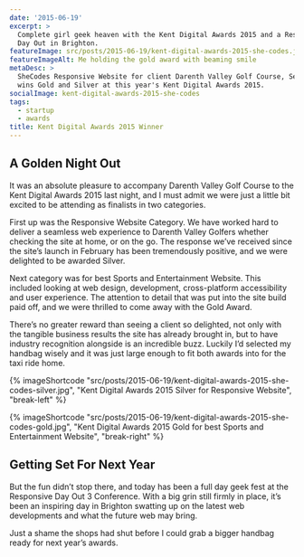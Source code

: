 ```yaml
---
date: '2015-06-19'
excerpt: >
  Complete girl geek heaven with the Kent Digital Awards 2015 and a Responsive
  Day Out in Brighton.
featureImage: src/posts/2015-06-19/kent-digital-awards-2015-she-codes.jpg
featureImageAlt: Me holding the gold award with beaming smile
metaDesc: >
  SheCodes Responsive Website for client Darenth Valley Golf Course, Sevenoaks
  wins Gold and Silver at this year's Kent Digital Awards 2015.
socialImage: kent-digital-awards-2015-she-codes
tags:
  - startup
  - awards
title: Kent Digital Awards 2015 Winner
---
```


## A Golden Night Out

It was an absolute pleasure to accompany Darenth Valley Golf Course to the Kent Digital Awards 2015 last night, and I must admit we were just a little bit excited to be attending as finalists in two categories.

First up was the Responsive Website Category. We have worked hard to deliver a seamless web experience to Darenth Valley Golfers whether checking the site at home, or on the go. The response we’ve received since the site’s launch in February has been tremendously positive, and we were delighted to be awarded Silver.

Next category was for best Sports and Entertainment Website. This included looking at web design, development, cross-platform accessibility and user experience. The attention to detail that was put into the site build paid off, and we were thrilled to come away with the Gold Award.

There’s no greater reward than seeing a client so delighted, not only with the tangible business results the site has already brought in, but to have industry recognition alongside is an incredible buzz. Luckily I’d selected my handbag wisely and it was just large enough to fit both awards into for the taxi ride home.

{% imageShortcode "src/posts/2015-06-19/kent-digital-awards-2015-she-codes-silver.jpg", "Kent Digital Awards 2015 Silver for Responsive Website", "break-left" %}

{% imageShortcode "src/posts/2015-06-19/kent-digital-awards-2015-she-codes-gold.jpg", "Kent Digital Awards 2015 Gold for best Sports and Entertainment Website", "break-right" %}

## Getting Set For Next Year
But the fun didn’t stop there, and today has been a full day geek fest at the Responsive Day Out 3 Conference. With a big grin still firmly in place, it’s been an inspiring day in Brighton swatting up on the latest web developments and what the future web may bring.

Just a shame the shops had shut before I could grab a bigger handbag ready for next year’s awards.
